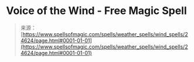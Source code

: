 <!--yml

category: 未分类

date: 2024-06-12 19:10:41

-->

# Voice of the Wind - Free Magic Spell

> 来源：[https://www.spellsofmagic.com/spells/weather_spells/wind_spells/24624/page.html#0001-01-01](https://www.spellsofmagic.com/spells/weather_spells/wind_spells/24624/page.html#0001-01-01)
